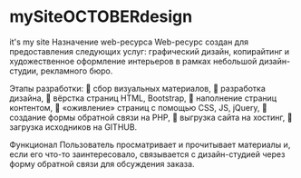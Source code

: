 # mySiteOCTOBERdesign
it's my site
Назначение web-ресурса
Web-ресурс создан для предоставления следующих услуг: графический дизайн, копирайтинг и художественное оформление интерьеров в рамках небольшой дизайн-студии, рекламного бюро.

Этапы разработки:
	сбор визуальных материалов,
	разработка дизайна,
	вёрстка страниц HTML, Bootstrap,
	наполнение страниц контентом,
	«оживление» страниц с помощью CSS, JS, jQuery,
	создание формы обратной связи на PHP,
	выгрузка сайта на хостинг,
	загрузка исходников на GITHUB.

Функционал
Пользователь просматривает и прочитывает материалы и, если его что-то заинтересовало, связывается с дизайн-студией через форму обратной связи для обсуждения заказа.
